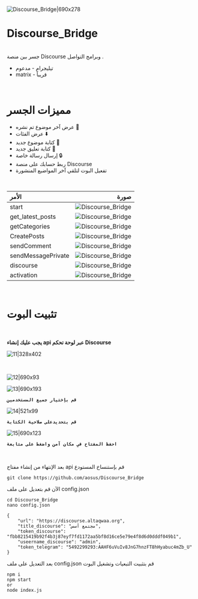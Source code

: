 ![Discourse_Bridge|690x278](upload://pQUn5WWIVrqkNbFmCOtjvFCg6Aa.png)


# Discourse_Bridge
<br>
جسر بين منصة Discourse وبرامج التواصل .

- تيليجرام - مدعوم
- matrix - قريباً

<br>

# مميزات الجسر

- عرض آخر موضوع تم نشره 📄
- عرض الفئات ⬇️
- كتابة موضوع جديد 📝
- كتابة تعليق جديد 💬
- إرسال رسالة خاصة 🔒
- ربط حسابك على منصة Discourse 
- تفعيل البوت لتلقي آخر المواضيع المنشورة

<br>


|  الأمر  | صورة|
|:--------------|-----------------:|
|start | ![Discourse_Bridge](/README/16.jpg) |
|get_latest_posts | ![Discourse_Bridge](/README/6.jpg) |
|getCategories | ![Discourse_Bridge](/README/3.jpg) |
|CreatePosts | ![Discourse_Bridge](/README/2.jpg) |
|sendComment | ![Discourse_Bridge](/README/5.jpg) |
|sendMessagePrivate | ![Discourse_Bridge](/README/4.jpg) |
|discourse | ![Discourse_Bridge](/README/1.jpg) |
|activation | ![Discourse_Bridge](/README/7.jpg) |

<br>

# تثبيت البوت 

<br>

**يجب عليك إنشاء  api عبر لوحة تحكم Discourse**

![11|328x402](/README/11.png)

<br>

![12|690x93](/README/12.png)

![13|690x193](/README/13.png)


**`قم بإختيار جميع المستخدمين`**

![14|521x99](/README/14.png)

**`قم بتحديدعلى صلاحية الكتابة`** 

![15|690x123](/README/15.png)

**`احفظ المفتاح في مكان آمن واضغط على متابعة`** 

<br>

بعد الإنتهاء من إنشاء مفتاح api قم بإستنساخ المستودع 

```
git clone https://github.com/aosus/Discourse_Bridge

```

الآن قم بتعديل على ملف config.json

```
cd Discourse_Bridge 
nano config.json
```

```
{
    "url": "https://discourse.altaqwaa.org",
    "title_discourse": "مجتمع أسس",
    "token_discourse": "fbb8215419b92f4b3j87eyf7fd1172aa5bf8d16ce5e79e4f8d6d0dddf049b1",
    "useername_discourse": "admin",
    "token_telegram": "5492299293:AAHF6uVuIv8JnG7hnzFT8hHyabuc4mZb_U"
}
```

بعد التعديل على ملف config.json قم بتثبيت التبعيات وتشغيل البوت

```
npm i
npm start
or
node index.js
```



